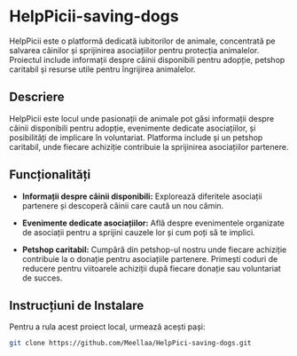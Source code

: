 # HelpPicii-saving-dogs

HelpPicii este o platformă dedicată iubitorilor de animale, concentrată pe salvarea câinilor și sprijinirea asociațiilor pentru protecția animalelor. Proiectul include informații despre câinii disponibili pentru adopție, petshop caritabil și resurse utile pentru îngrijirea animalelor.

## Descriere

HelpPicii este locul unde pasionații de animale pot găsi informații despre câinii disponibili pentru adopție, evenimente dedicate asociațiilor, și posibilități de implicare în voluntariat. Platforma include și un petshop caritabil, unde fiecare achiziție contribuie la sprijinirea asociațiilor partenere.

## Funcționalități

- **Informații despre câinii disponibili:** Explorează diferitele asociații partenere și descoperă câinii care caută un nou cămin.
  
- **Evenimente dedicate asociațiilor:** Află despre evenimentele organizate de asociații pentru a sprijini cauzele lor și cum poți să te implici.

- **Petshop caritabil:** Cumpără din petshop-ul nostru unde fiecare achiziție contribuie la o donație pentru asociațiile partenere. Primești coduri de reducere pentru viitoarele achiziții după fiecare donație sau voluntariat de succes.

## Instrucțiuni de Instalare

Pentru a rula acest proiect local, urmează acești pași:

```bash
git clone https://github.com/Meellaa/HelpPici-saving-dogs.git